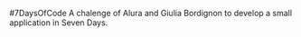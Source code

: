 #7DaysOfCode
A chalenge of Alura and Giulia Bordignon to develop a small application in Seven Days.


